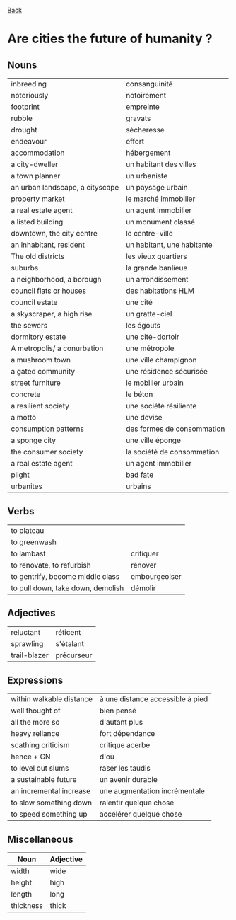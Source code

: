 [Back](../README.md)

# Are cities the future of humanity ?

## Nouns

|||
|-|-|
|inbreeding|consanguinité|
|notoriously|notoirement|
|footprint|empreinte|
|rubble|gravats|
|drought|sècheresse|
|endeavour|effort|
|accommodation|hébergement|
| a city-dweller | un habitant des villes |
| a town planner  | un urbaniste |
| an urban landscape, a cityscape            | un paysage urbain           |
| property market                            | le marché immobilier        |
| a real estate agent                        | un agent immobilier         |
| a listed building                          | un monument classé          |
| downtown, the city centre                 | le centre-ville             |
| an inhabitant, resident                   | un habitant, une habitante  |
| The old districts                         | les vieux quartiers         |
| suburbs                                   | la grande banlieue         |
| a neighborhood, a borough                 | un arrondissement           |
| council flats or houses                   | des habitations HLM         |
| council estate                            | une cité                    |
| a skyscraper, a high rise                | un gratte-ciel              |
| the sewers                                | les égouts                  |
| dormitory estate                          | une cité-dortoir            |
| A metropolis/ a conurbation               | une métropole               |
| a mushroom town                           | une ville champignon        |
| a gated community                         | une résidence sécurisée     |
| street furniture                          | le mobilier urbain          |
| concrete                                  | le béton                    |
| a resilient society                       | une société résiliente      |
| a motto                                   | une devise                  |
| consumption patterns                      | des formes de consommation  |
| a sponge city                             | une ville éponge            |
| the consumer society                      | la société de consommation  |
| a real estate agent                        | un agent immobilier         |
|plight | bad fate|
|urbanites|urbains|

## Verbs

|||
|-|-|
|to plateau||
|to greenwash||
|to lambast|critiquer|
| to renovate, to refurbish                  | rénover                     |
| to gentrify, become middle class           | embourgeoiser               |
| to pull down, take down, demolish          | démolir                     |

## Adjectives

|||
|-|-|
|reluctant|réticent|
|sprawling|s'étalant|
|trail-blazer|précurseur|

## Expressions

|||
|-|-|
|within walkable distance|à une distance accessible à pied|
|well thought of|bien pensé|
|all the more so|d'autant plus|
|heavy reliance|fort dépendance|
|scathing criticism|critique acerbe|
|hence + GN|d'où|
| to level out slums                         | raser les taudis            |
| a sustainable future                     | un avenir durable          |
| an incremental increase                  | une augmentation incrémentale |
| to slow something down                    | ralentir quelque chose      |
| to speed something up                     | accélérer quelque chose     |

## Miscellaneous

|Noun|Adjective|
|-|-|
|width|wide|
|height|high|
|length|long|
|thickness|thick|
